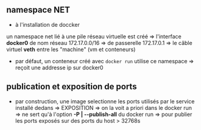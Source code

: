 ## namespace NET

* à l'installation de doccker

un namespace net lié à une pile réseau virtuelle est créé
   => l'interface **docker0** de nom réseau 172.17.0.0/16
   => de passerelle 172.17.0.1
   => le câble virtuel **veth** entre les "machine" (vm et conteneurs)

* par défaut, un conteneur créé avec `docker run` utilise ce namespace
  => reçoit une addresse ip sur docker0

## publication et exposition de ports

* par construction, une image selectionne les ports utilisés par le service installé dedans 
=> EXPOSITION
=> on la voit a priori dans le docker run
=> ne sert qu'à l'option **-P | --publish-all** du docker run
=> pour publier les ports exposés sur des ports du host > 32768s
